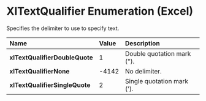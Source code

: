 
# XlTextQualifier Enumeration (Excel)

Specifies the delimiter to use to specify text.



|**Name**|**Value**|**Description**|
|:-----|:-----|:-----|
|**xlTextQualifierDoubleQuote**|1|Double quotation mark (").|
|**xlTextQualifierNone**|-4142|No delimiter.|
|**xlTextQualifierSingleQuote**|2|Single quotation mark (').|
